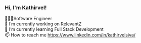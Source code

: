 ### Hi, I'm Kathirvel!
👨🏾‍💻Software Engineer<br/>
🔭 I’m currently working on RelevantZ<br/>
🌱 I’m currently learning Full Stack Development<br/>
📫 How to reach me https://www.linkedin.com/in/kathirvelsiva/<br/>
<!--
**KATHIRVELSIVA/KATHIRVELSIVA** is a ✨ _special_ ✨ repository because its `README.md` (this file) appears on your GitHub profile.

Here are some ideas to get you started:
- 👯 I’m looking to collaborate on ...
- 🤔 I’m looking for help with ...
- 💬 Ask me about ...
- 📫 How to reach me: ...
- 😄 Pronouns: ...
- ⚡ Fun fact: ...
-->
